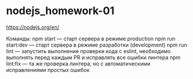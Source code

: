 # nodejs_homework-01

https://nodejs.org/en/

Команды:
npm start — старт сервера в режиме production
npm run start:dev — старт сервера в режиме разработки (development)
npm run lint — запустить выполнение проверки кода с eslint, необходимо выполнять перед каждым PR и исправлять все ошибки линтера
npm lint:fix — та же проверка линтера, но с автоматическими исправлениями простых ошибок
